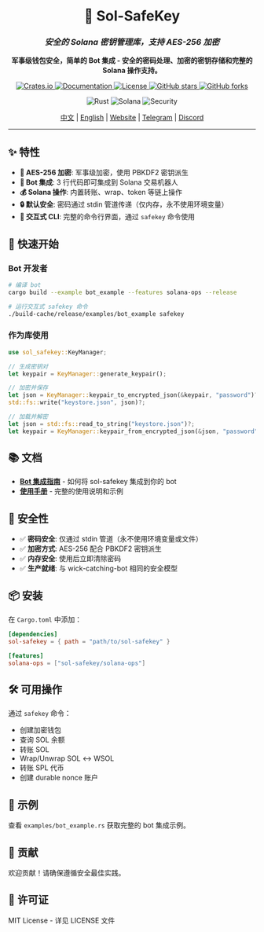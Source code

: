 <div align="center">
    <h1>🔐 Sol-SafeKey</h1>
    <h3><em>安全的 Solana 密钥管理库，支持 AES-256 加密</em></h3>
</div>

<p align="center">
    <strong>军事级钱包安全，简单的 Bot 集成 - 安全的密码处理、加密的密钥存储和完整的 Solana 操作支持。</strong>
</p>

<p align="center">
    <a href="https://crates.io/crates/sol-safekey">
        <img src="https://img.shields.io/crates/v/sol-safekey.svg" alt="Crates.io">
    </a>
    <a href="https://docs.rs/sol-safekey">
        <img src="https://docs.rs/sol-safekey/badge.svg" alt="Documentation">
    </a>
    <a href="https://github.com/0xfnzero/sol-safekey/blob/main/LICENSE">
        <img src="https://img.shields.io/badge/license-MIT-blue.svg" alt="License">
    </a>
    <a href="https://github.com/0xfnzero/sol-safekey">
        <img src="https://img.shields.io/github/stars/0xfnzero/sol-safekey?style=social" alt="GitHub stars">
    </a>
    <a href="https://github.com/0xfnzero/sol-safekey/network">
        <img src="https://img.shields.io/github/forks/0xfnzero/sol-safekey?style=social" alt="GitHub forks">
    </a>
</p>

<p align="center">
    <img src="https://img.shields.io/badge/Rust-000000?style=for-the-badge&logo=rust&logoColor=white" alt="Rust">
    <img src="https://img.shields.io/badge/Solana-9945FF?style=for-the-badge&logo=solana&logoColor=white" alt="Solana">
    <img src="https://img.shields.io/badge/Security-FF0000?style=for-the-badge&logo=security&logoColor=white" alt="Security">
</p>

<p align="center">
    <a href="https://github.com/0xfnzero/sol-safekey/blob/main/README_CN.md">中文</a> |
    <a href="https://github.com/0xfnzero/sol-safekey/blob/main/README.md">English</a> |
    <a href="https://fnzero.dev/">Website</a> |
    <a href="https://t.me/fnzero_group">Telegram</a> |
    <a href="https://discord.gg/ckf5UHxz">Discord</a>
</p>

---

## ✨ 特性

- **🔐 AES-256 加密**: 军事级加密，使用 PBKDF2 密钥派生
- **🤖 Bot 集成**: 3 行代码即可集成到 Solana 交易机器人
- **💰 Solana 操作**: 内置转账、wrap、token 等链上操作
- **🔒 默认安全**: 密码通过 stdin 管道传递（仅内存，永不使用环境变量）
- **🎯 交互式 CLI**: 完整的命令行界面，通过 `safekey` 命令使用

## 🚀 快速开始

### Bot 开发者

```bash
# 编译 bot
cargo build --example bot_example --features solana-ops --release

# 运行交互式 safekey 命令
./build-cache/release/examples/bot_example safekey
```

### 作为库使用

```rust
use sol_safekey::KeyManager;

// 生成密钥对
let keypair = KeyManager::generate_keypair();

// 加密并保存
let json = KeyManager::keypair_to_encrypted_json(&keypair, "password")?;
std::fs::write("keystore.json", json)?;

// 加载并解密
let json = std::fs::read_to_string("keystore.json")?;
let keypair = KeyManager::keypair_from_encrypted_json(&json, "password")?;
```

## 📚 文档

- **[Bot 集成指南](BOT_INTEGRATION_CN.md)** - 如何将 sol-safekey 集成到你的 bot
- **[使用手册](USER_GUIDE_CN.md)** - 完整的使用说明和示例

## 🔐 安全性

- ✅ **密码安全**: 仅通过 stdin 管道（永不使用环境变量或文件）
- ✅ **加密方式**: AES-256 配合 PBKDF2 密钥派生
- ✅ **内存安全**: 使用后立即清除密码
- ✅ **生产就绪**: 与 wick-catching-bot 相同的安全模型

## 📦 安装

在 `Cargo.toml` 中添加：

```toml
[dependencies]
sol-safekey = { path = "path/to/sol-safekey" }

[features]
solana-ops = ["sol-safekey/solana-ops"]
```

## 🛠️ 可用操作

通过 `safekey` 命令：
- 创建加密钱包
- 查询 SOL 余额
- 转账 SOL
- Wrap/Unwrap SOL ↔ WSOL
- 转账 SPL 代币
- 创建 durable nonce 账户

## 📖 示例

查看 `examples/bot_example.rs` 获取完整的 bot 集成示例。

## 🤝 贡献

欢迎贡献！请确保遵循安全最佳实践。

## 📄 许可证

MIT License - 详见 LICENSE 文件
